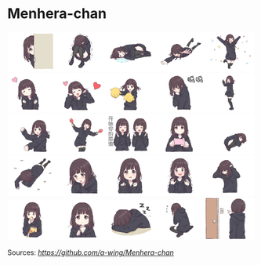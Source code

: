 # Menhera-chan

<img src="https://github.com/Neotoxic-off/Menhera-chan/raw/master/gif/1.gif" width="20%" height="20%" /><img src="https://github.com/Neotoxic-off/Menhera-chan/raw/master/gif/2.gif" width="20%" height="20%" /><img src="https://github.com/Neotoxic-off/Menhera-chan/raw/master/gif/3.gif" width="20%" height="20%" /><img src="https://github.com/Neotoxic-off/Menhera-chan/raw/master/gif/4.gif" width="20%" height="20%" /><img src="https://github.com/Neotoxic-off/Menhera-chan/raw/master/gif/5.gif" width="20%" height="20%" /><img src="https://github.com/Neotoxic-off/Menhera-chan/raw/master/gif/6.gif" width="20%" height="20%" /><img src="https://github.com/Neotoxic-off/Menhera-chan/raw/master/gif/7.gif" width="20%" height="20%" /><img src="https://github.com/Neotoxic-off/Menhera-chan/raw/master/gif/8.gif" width="20%" height="20%" /><img src="https://github.com/Neotoxic-off/Menhera-chan/raw/master/gif/9.gif" width="20%" height="20%" /><img src="https://github.com/Neotoxic-off/Menhera-chan/raw/master/gif/10.gif" width="20%" height="20%" /><img src="https://github.com/Neotoxic-off/Menhera-chan/raw/master/gif/11.gif" width="20%" height="20%" /><img src="https://github.com/Neotoxic-off/Menhera-chan/raw/master/gif/12.gif" width="20%" height="20%" /><img src="https://github.com/Neotoxic-off/Menhera-chan/raw/master/gif/13.gif" width="20%" height="20%" /><img src="https://github.com/Neotoxic-off/Menhera-chan/raw/master/gif/14.gif" width="20%" height="20%" /><img src="https://github.com/Neotoxic-off/Menhera-chan/raw/master/gif/15.gif" width="20%" height="20%" /><img src="https://github.com/Neotoxic-off/Menhera-chan/raw/master/gif/16.gif" width="20%" height="20%" /><img src="https://github.com/Neotoxic-off/Menhera-chan/raw/master/gif/17.gif" width="20%" height="20%" /><img src="https://github.com/Neotoxic-off/Menhera-chan/raw/master/gif/18.gif" width="20%" height="20%" /><img src="https://github.com/Neotoxic-off/Menhera-chan/raw/master/gif/19.gif" width="20%" height="20%" /><img src="https://github.com/Neotoxic-off/Menhera-chan/raw/master/gif/20.gif" width="20%" height="20%" /><img src="https://github.com/Neotoxic-off/Menhera-chan/raw/master/gif/21.gif" width="20%" height="20%" /><img src="https://github.com/Neotoxic-off/Menhera-chan/raw/master/gif/22.gif" width="20%" height="20%" /><img src="https://github.com/Neotoxic-off/Menhera-chan/raw/master/gif/23.gif" width="20%" height="20%" /><img src="https://github.com/Neotoxic-off/Menhera-chan/raw/master/gif/24.gif" width="20%" height="20%" /><img src="https://github.com/Neotoxic-off/Menhera-chan/raw/master/gif/25.gif" width="20%" height="20%" />


Sources: *https://github.com/a-wing/Menhera-chan*
